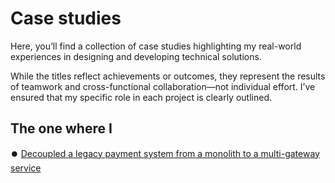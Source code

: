# Case studies

Here, you’ll find a collection of case studies highlighting my real-world experiences in designing and developing technical solutions. 

While the titles reflect achievements or outcomes, they represent the results of teamwork and cross-functional collaboration—not individual effort. I’ve ensured that my specific role in each project is clearly outlined.

## The one where I

⏺️ [Decoupled a legacy payment system from a monolith to a multi-gateway service](https://github.com/marvst/payment-gateway.md)
